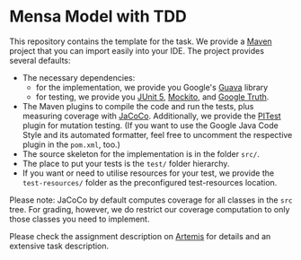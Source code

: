 # Mensa Model with TDD

This repository contains the template for the task.
We provide a [Maven](https://maven.apache.org) project that you can import easily into your IDE.
The project provides several defaults:
- The necessary dependencies:
  * for the implementation, we provide you Google's [Guava](https://github.com/google/guava) library
  * for testing, we provide you [JUnit 5](https://junit.org), [Mockito](https://mockito.org), and
    [Google Truth](https://truth.dev).
- The Maven plugins to compile the code and run the tests, plus measuring coverage with 
  [JaCoCo](https://www.jacoco.org).  Additionally, we provide the [PITest](https://pitest.org)
  plugin for mutation testing. (If you want to use the Google Java Code Style and its automated
  formatter, feel free to uncomment the respective plugin in the `pom.xml`, too.)
- The source skeleton for the implementation is in the folder `src/`.
- The place to put your tests is the `test/` folder hierarchy.
- If you want or need to utilise resources for your test, we provide the `test-resources/` folder
  as the preconfigured test-resources location.

Please note: JaCoCo by default computes coverage for all classes in the `src` tree.
For grading, however, we do restrict our coverage computation to only those classes you need to
implement.

Please check the assignment description on [Artemis](https://artemis.fim.uni-passau.de) for details
and an extensive task description.